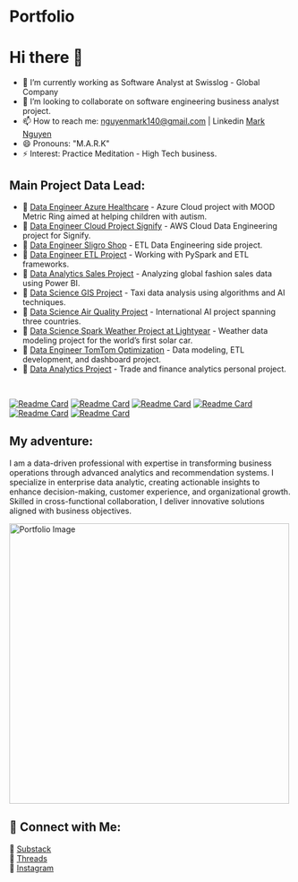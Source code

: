 # Portfolio

# Hi there 👋

- 🔭 I’m currently working as Software Analyst at Swisslog - Global Company
- 👯 I’m looking to collaborate on software engineering business analyst project. 
- 📫 How to reach me: nguyenmark140@gmail.com | Linkedin [Mark Nguyen](https://www.linkedin.com/in/mark-nguyen140/)
- 😄 Pronouns: "M.A.R.K" 
- ⚡ Interest: Practice Meditation - High Tech business.

## Main Project Data Lead:

- 🔭 [Data Engineer Azure Healthcare](https://github.com/oscarnguyen99/HealthCare-Mood-Project) - Azure Cloud project with MOOD Metric Ring aimed at helping children with autism.  
- 🔭 [Data Engineer Cloud Project Signify](https://github.com/oscarnguyen99/Signify-DataEngineerProject) - AWS Cloud Data Engineering project for Signify.  
- 🔭 [Data Engineer Sligro Shop](https://github.com/markrichers/Data-Engineer-SligroETL) - ETL Data Engineering side project.  
- 🔭 [Data Engineer ETL Project](https://github.com/markrichers/Vanderlande-Project) - Working with PySpark and ETL frameworks.  
- 🔭 [Data Analytics Sales Project](https://github.com/oscarnguyen99/Fashion-Sale-PowerBi-Analytic) - Analyzing global fashion sales data using Power BI.  
- 🔭 [Data Science GIS Project](https://github.com/oscarnguyen99/NewYorkTaxi-DataScienceProject) - Taxi data analysis using algorithms and AI techniques.  
- 🔭 [Data Science Air Quality Project](https://github.com/oscarnguyen99/ECO-Villages-AI-Project) - International AI project spanning three countries.  
- 🔭 [Data Science Spark Weather Project at Lightyear](https://github.com/markrichers/Weather-Datamodel-Databrick) - Weather data modeling project for the world’s first solar car.  
- 🔭 [Data Engineer TomTom Optimization](https://github.com/markrichers/TomTom_Backend_Project) - Data modeling, ETL development, and dashboard project.  
- 🔭 [Data Analytics Project](https://github.com/markrichers/AnalyticTradeFinance) - Trade and finance analytics personal project.  

<br />

[![Readme Card](https://github-readme-stats.vercel.app/api/pin/?username=MarkRichers&repo=ECO-Villages-AI-Project&theme=dark&hide_border=true&bg_color=444444)](https://github.com/MarkRichers/ECO-Villages-AI-Project)
[![Readme Card](https://github-readme-stats.vercel.app/api/pin/?username=MarkRichers&repo=Python-Covid19-Project-ML&theme=dark&hide_border=true&bg_color=444444)](https://github.com/MarkRichers/Python-Covid19-Project-ML)
[![Readme Card](https://github-readme-stats.vercel.app/api/pin/?username=MarkRichers&repo=Fashion-Sale-PowerBi-Analytic&theme=dark&hide_border=true&bg_color=444444)](https://github.com/MarkRichers/Fashion-Sale-PowerBi-Analytic)
[![Readme Card](https://github-readme-stats.vercel.app/api/pin/?username=MarkRichers&repo=Signify-DataEngineerProject&theme=dark&hide_border=true&bg_color=444444)](https://github.com/MarkRichers/Signify-DataEngineerProject)
[![Readme Card](https://github-readme-stats.vercel.app/api/pin/?username=MarkRichers&repo=NewYorkTaxi-DataScienceProject&theme=dark&hide_border=true&bg_color=444444)](https://github.com/MarkRichers/NewYorkTaxi-DataScienceProject)
[![Readme Card](https://github-readme-stats.vercel.app/api/pin/?username=MarkRichers&repo=SQLProject&theme=dark&hide_border=true&bg_color=444444)](https://github.com/MarkRichers/SQLProject)

## My adventure: 

I am a data-driven professional with expertise in transforming business operations through advanced analytics and recommendation systems. I specialize in enterprise data analytic, creating actionable insights to enhance decision-making, customer experience, and organizational growth. Skilled in cross-functional collaboration, I deliver innovative solutions aligned with business objectives.

<img src="https://github.com/user-attachments/assets/a6e18193-5ace-4828-b634-48f9d452f84c" alt="Portfolio Image" width="500" height="auto">

## 📢 Connect with Me:  
📖 [Substack](https://substack.com/@nguyenmark140)  
🧵 [Threads](https://www.threads.net/@markrichers)  
📸 [Instagram](https://www.instagram.com/markrichers/)  


